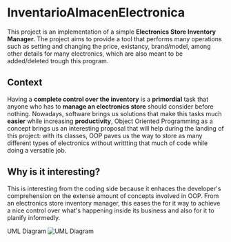 # InventarioAlmacenElectronica
This project is an implementation of a simple **Electronics Store Inventory Manager.** The project aims to provide a tool that performs many operations such as setting and changing the price, existancy, brand/model, among other details for many electronics, which are also meant to be added/deleted trough this program. 

## Context
Having a **complete control over the inventory** is a **primordial** task that anyone who has to **manage an electronics store** should consider before nothing. Nowadays, software brings us solutions that make this tasks much **easier** while increasing **productivity**, Object Oriented Programming as a concept brings us an interesting proposal that will help during the landing of this project: with its classes, OOP paves us the way to store as many different types of electronics without writtting that much of code while doing a versatile job.

## Why is it interesting?
This is interesting from the coding side because it enhaces the developer's comprehension on the extense amount of concepts involved in OOP. From an electronics store inventory manager, this eases the for it way to achieve a nice control over what's happening inside its business and also for it to planify informedly.

UML Diagram
![UML Diagram](https://github.com/user-attachments/assets/aaf124c4-7e2e-4d2b-8620-66ffdaf93607)
